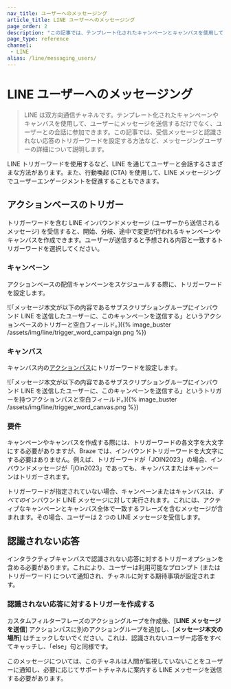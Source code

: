 ```yaml
---
nav_title: ユーザーへのメッセージング
article_title: LINE ユーザーへのメッセージング
page_order: 2
description: "この記事では、テンプレート化されたキャンペーンとキャンバスを使用してユーザーとチャットする方法について説明します。"
page_type: reference
channel:
 - LINE
alias: /line/messaging_users/
---
```


# LINE ユーザーへのメッセージング

> LINE は双方向通信チャネルです。テンプレート化されたキャンペーンやキャンバスを使用して、ユーザーにメッセージを送信するだけでなく、ユーザーとの会話に参加できます。この記事では、受信メッセージと認識されない応答のトリガーワードを設定する方法など、メッセージングユーザーの詳細について説明します。

LINE トリガーワードを使用するなど、LINE を通じてユーザーと会話するさまざまな方法があります。また、行動喚起 (CTA) を使用して、LINE メッセージングでユーザーエンゲージメントを促進することもできます。

## アクションベースのトリガー

トリガーワードを含む LINE インバウンドメッセージ (ユーザーから送信されるメッセージ) を受信すると、開始、分岐、途中で変更が行われるキャンペーンやキャンバスを作成できます。ユーザーが送信すると予想される内容と一致するトリガーワードを選択してください。

### キャンペーン

アクションベースの配信キャンペーンをスケジュールする際に、トリガーワードを設定します。

![「メッセージ本文が以下の内容であるサブスクリプショングループにインバウンド LINE を送信したユーザーに、このキャンペーンを送信する」というアクションベースのトリガーと空白フィールド。]({% image_buster /assets/img/line/trigger_word_campaign.png %})

### キャンバス

キャンバス内の[アクションパス]({{site.baseurl}}/user_guide/engagement_tools/canvas/canvas_components/action_paths)にトリガーワードを設定します。

![「メッセージ本文が以下の内容であるサブスクリプショングループにインバウンド LINE を送信したユーザーに、このキャンペーンを送信する」というトリガーを持つアクションパスと空白フィールド。]({% image_buster /assets/img/line/trigger_word_canvas.png %})

### 要件

キャンペーンやキャンバスを作成する際には、トリガーワードの各文字を大文字にする必要がありますが、Braze では、インバウンドトリガーワードを大文字にする必要はありません。例えば、トリガーワードが「JOIN2023」の場合、インバウンドメッセージが「jOin2023」であっても、キャンバスまたはキャンペーンはトリガーされます。

トリガーワードが指定されていない場合、キャンペーンまたはキャンバスは、*すべての*インバウンド LINE メッセージに対して実行されます。これには、アクティブなキャンペーンとキャンバス全体で一致するフレーズを含むメッセージが含まれます。その場合、ユーザーは 2 つの LINE メッセージを受信します。

## 認識されない応答

インタラクティブキャンバスで認識されない応答に対するトリガーオプションを含める必要があります。これにより、ユーザーは利用可能なプロンプト (またはトリガーワード) について通知され、チャネルに対する期待事項が設定されます。

### 認識されない応答に対するトリガーを作成する

カスタムフィルターフレーズのアクショングループを作成後、[**LINE メッセージを送信**] アクションパスに別のアクショングループを追加し、[**メッセージ本文の場所**] はチェックしないでください。これは、認識されないユーザー応答をすべてキャッチし、「else」句と同様です。

このメッセージについては、このチャネルは人間が監視していないことをユーザーに通知し、必要に応じてサポートチャネルに案内する LINE メッセージを送信する必要があります。

